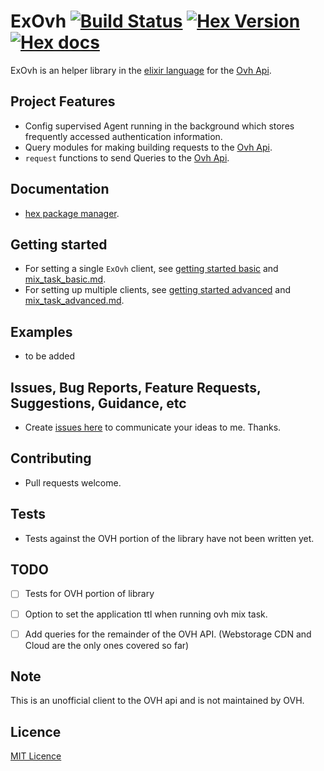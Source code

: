 # ExOvh [![Build Status](https://travis-ci.org/stephenmoloney/ex_ovh.svg)](https://travis-ci.org/stephenmoloney/ex_ovh) [![Hex Version](http://img.shields.io/hexpm/v/ex_ovh.svg?style=flat)](https://hex.pm/packages/ex_ovh) [![Hex docs](http://img.shields.io/badge/hex.pm-docs-green.svg?style=flat)](https://hexdocs.pm/ex_ovh)

ExOvh is an helper library in the [elixir language](http://elixir-lang.org/) for the [Ovh Api](https://api.ovh.com/).


## Project Features

- Config supervised Agent running in the background which stores frequently accessed authentication information.
- Query modules for making building requests to the [Ovh Api](https://api.ovh.com/).
- `request` functions to send Queries to the [Ovh Api](https://api.ovh.com/).


## Documentation

- [hex package manager](https://hexdocs.pm/ex_hubic/api-reference.html).

## Getting started
  
- For setting a single `ExOvh` client, see [getting started basic](https://github.com/stephenmoloney/ex_ovh/docs/getting_started_basic.md.html)
and [mix_task_basic.md](https://github.com/stephenmoloney/ex_ovh/docs/getting_started_basic.md).
- For setting up multiple clients, see [getting started advanced](https://hexdocs.pm/ex_ovh/doc/getting_started_advanced.md) and
[mix_task_advanced.md](https://github.com/stephenmoloney/ex_ovh/docs/getting_started_advanced.md).

## Examples

- to be added


## Issues, Bug Reports, Feature Requests, Suggestions, Guidance, etc
- Create [issues here](https://github.com/stephenmoloney/ex_ovh/issues/new) to communicate your ideas to me. Thanks. 


## Contributing
- Pull requests welcome.


## Tests

- Tests against the OVH portion of the library have not been written yet.


## TODO

- [ ] Tests for OVH portion of library
- [ ] Option to set the application ttl when running ovh mix task.
- [ ] Add queries for the remainder of the OVH API. (Webstorage CDN and Cloud are the only ones covered so far)


## Note 

This is an unofficial client to the OVH api and is not maintained by OVH.


## Licence 

[MIT Licence](LICENSE.txt)

